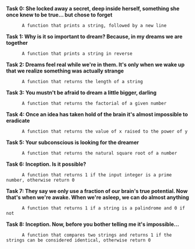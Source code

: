 **Task 0: She locked away a secret, deep inside herself, something she once knew to be true... but chose to forget**
          
          A function that prints a string, followed by a new line


**Task 1: Why is it so important to dream? Because, in my dreams we are together**

          A function that prints a string in reverse

**Task 2: Dreams feel real while we're in them. It's only when we wake up that we realize something was actually strange**

          A function that returns the length of a string

**Task 3: You mustn't be afraid to dream a little bigger, darling**

          A function that returns the factorial of a given number

**Task 4: Once an idea has taken hold of the brain it's almost impossible to eradicate**

          A function that returns the value of x raised to the power of y

**Task 5: Your subconscious is looking for the dreamer**

          A function that returns the natural square root of a number


**Task 6: Inception. Is it possible?**

          A function that returns 1 if the input integer is a prime number, otherwise return 0


**Task 7: They say we only use a fraction of our brain's true potential. Now that's when we're awake. When we're asleep, we can do almost anything**
          
          A function that returns 1 if a string is a palindrome and 0 if not


**Task 8: Inception. Now, before you bother telling me it's impossible...**
 
          A function that compares two strings and returns 1 if the strings can be considered identical, otherwise return 0


